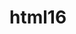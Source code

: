 # html16
<!DOCTYPE html>
<html>
<head>
    
</head>
<body>
    <p id= "demo"><script>
        var x=5;
        var y=6;
        var z=x+y;
        document.getElementByid("Demo").innerHTML=z
    </script></p>

    
    
</body>
</html>
